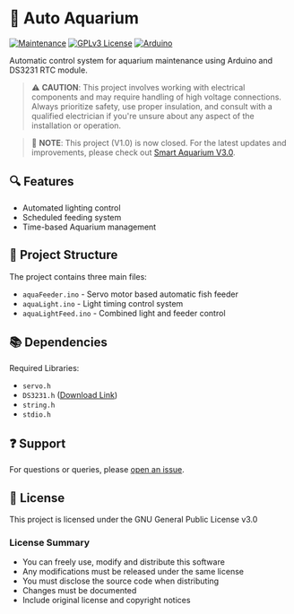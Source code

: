 # 🐠 Auto Aquarium

[![Maintenance](https://img.shields.io/badge/Maintained%3F-no-red.svg)](https://github.com/aniket-patra/Smart-Aquarium-V1.0)
[![GPLv3 License](https://img.shields.io/badge/License-GPL%20v3-yellow.svg)](https://opensource.org/licenses/)
[![Arduino](https://img.shields.io/badge/Arduino-00979D?style=flat&logo=Arduino&logoColor=white)](https://www.arduino.cc/)

Automatic control system for aquarium maintenance using Arduino and DS3231 RTC module.

> ⚠️ **CAUTION**: This project involves working with electrical components and may require handling of high voltage connections. Always prioritize safety, use proper insulation, and consult with a qualified electrician if you're unsure about any aspect of the installation or operation.

> 📢 **NOTE**: This project (V1.0) is now closed. For the latest updates and improvements, please check out [Smart Aquarium V3.0](https://github.com/desiFish/Smart-Aquarium-V3.0).

## 🔍 Features
- Automated lighting control
- Scheduled feeding system
- Time-based Aquarium management

## 📁 Project Structure
The project contains three main files:
- `aquaFeeder.ino` - Servo motor based automatic fish feeder
- `aquaLight.ino` - Light timing control system
- `aquaLightFeed.ino` - Combined light and feeder control

## 📚 Dependencies
Required Libraries:
- `servo.h`
- `DS3231.h` ([Download Link](http://www.rinkydinkelectronics.com/library.php?id=73))
- `string.h`
- `stdio.h`

## ❓ Support
For questions or queries, please [open an issue](https://github.com/desiFish/Smart-Aquarium-V1.0/issues).

## 📜 License
This project is licensed under the GNU General Public License v3.0

### License Summary
- You can freely use, modify and distribute this software
- Any modifications must be released under the same license
- You must disclose the source code when distributing
- Changes must be documented
- Include original license and copyright notices